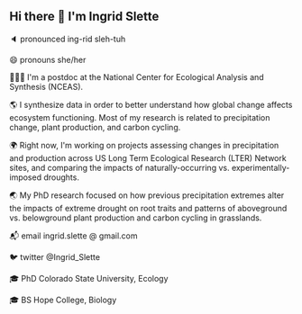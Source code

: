 ## Hi there 👋 I'm Ingrid Slette


🔈 pronounced ing-rid sleh-tuh

😄 pronouns she/her

👩🏼‍💻 I'm a postdoc at the National Center for Ecological Analysis and Synthesis (NCEAS).

🌎 I synthesize data in order to better understand how global change affects ecosystem functioning. Most of my research is related to precipitation change, plant production, and carbon cycling. 

🌍 Right now, I'm working on projects assessing changes in precipitation and production across US Long Term Ecological Research (LTER) Network sites, and comparing the impacts of naturally-occurring vs. experimentally-imposed droughts.

🌏 My PhD research focused on how previous precipitation extremes alter the impacts of extreme drought on root traits and patterns of aboveground vs. belowground plant production and carbon cycling in grasslands.

📬 email ingrid.slette @ gmail.com

🐦 twitter @Ingrid_Slette

🎓 PhD Colorado State University, Ecology

🎓 BS Hope College, Biology
